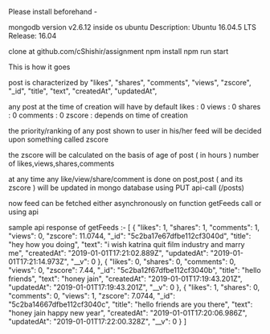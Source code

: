 Please install beforehand - 

mongodb version v2.6.12
inside os ubuntu
    Description:	Ubuntu 16.04.5 LTS
    Release:	16.04

clone at github.com/cShishir/assignment
npm install
npm run start



This is how it goes

post is characterized by
 "likes",
 "shares",
 "comments",
 "views",
 "zscore",
 "_id",
 "title",
 "text",
 "createdAt",
 "updatedAt",


any post at the time of creation will have by default
likes : 0
views : 0
shares : 0
comments : 0
zscore : depends on time of creation


the priority/ranking of any post shown to user in his/her feed will be decided upon 
something called zscore

the zscore will be calculated on the basis of 
age of post ( in hours )
number of likes,views,shares,comments


at any time any like/view/share/comment is done on post,post ( and its zscore ) will be
updated in mongo database using PUT api-call (/posts)

now feed can be fetched either asynchronously on function getFeeds call
or using api


sample api response of getFeeds :-
[
    {
        "likes": 1,
        "shares": 1,
        "comments": 1,
        "views": 0,
        "zscore": 11.0744,
        "_id": "5c2ba17e67dfbe112cf3040d",
        "title": "hey how you doing",
        "text": "i wish katrina quit film industry and marry me",
        "createdAt": "2019-01-01T17:21:02.889Z",
        "updatedAt": "2019-01-01T17:21:14.973Z",
        "__v": 0
    },
    {
        "likes": 0,
        "shares": 0,
        "comments": 0,
        "views": 0,
        "zscore": 7.44,
        "_id": "5c2ba12f67dfbe112cf3040b",
        "title": "hello friends",
        "text": "honey jain",
        "createdAt": "2019-01-01T17:19:43.201Z",
        "updatedAt": "2019-01-01T17:19:43.201Z",
        "__v": 0
    },
    {
        "likes": 1,
        "shares": 0,
        "comments": 0,
        "views": 1,
        "zscore": 7.0744,
        "_id": "5c2ba14667dfbe112cf3040c",
        "title": "hello friends are you there",
        "text": "honey jain happy new year",
        "createdAt": "2019-01-01T17:20:06.986Z",
        "updatedAt": "2019-01-01T17:22:00.328Z",
        "__v": 0
    }
] 


